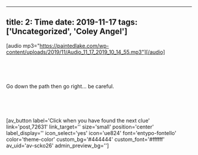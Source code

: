 
---
title: 2: Time
date: 2019-11-17
tags: ['Uncategorized', 'Coley Angel']
---

[audio mp3="https://paintedlake.com/wp-content/uploads/2019/11/Audio_11_17_2019_10_14_55.mp3"][/audio]

 

 

Go down the path then go right... be careful.

 

 

[av_button label='Click when you have found the next clue' link='post,72631' link_target='' size='small' position='center' label_display='' icon_select='yes' icon='ue824' font='entypo-fontello' color='theme-color' custom_bg='#444444' custom_font='#ffffff' av_uid='av-scko26' admin_preview_bg='']
